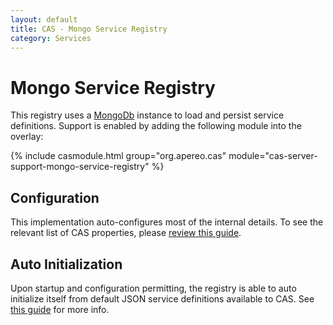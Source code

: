 ```yaml
---
layout: default
title: CAS - Mongo Service Registry
category: Services
---
```


# Mongo Service Registry

This registry uses a [MongoDb](https://www.mongodb.org/) instance to load and persist service definitions.
Support is enabled by adding the following module into the overlay:

{% include casmodule.html group="org.apereo.cas" module="cas-server-support-mongo-service-registry" %}

## Configuration

This implementation auto-configures most of the internal details.
To see the relevant list of CAS properties, please [review this guide](../configuration/Configuration-Properties.html#mongodb-service-registry).

## Auto Initialization

Upon startup and configuration permitting, the registry is able to auto initialize itself from default JSON service definitions available to CAS. See [this guide](AutoInitialization-Service-Management.html) for more info.
